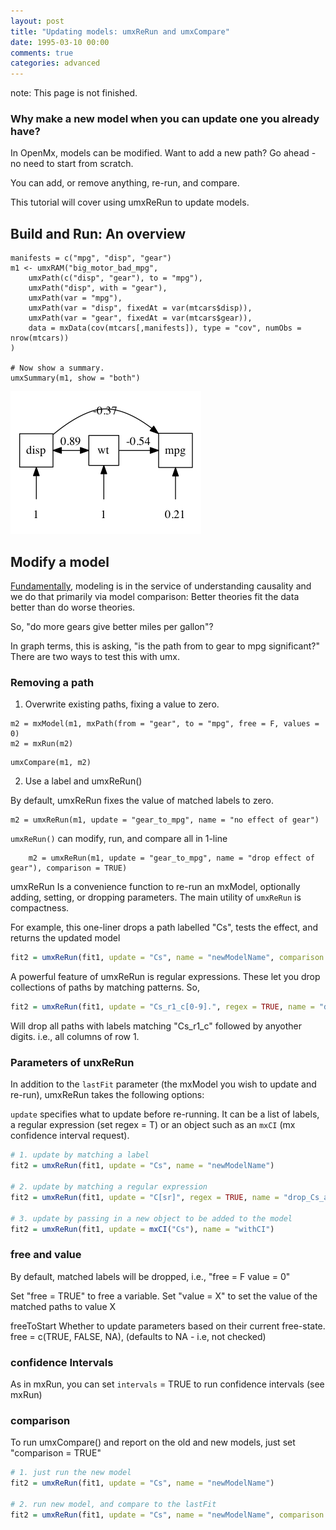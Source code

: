 ```yaml
---
layout: post
title: "Updating models: umxReRun and umxCompare"
date: 1995-03-10 00:00
comments: true
categories: advanced
---
```


note: This page is not finished.

### Why make a new model when you can update one you already have?

In OpenMx, models can be modified. Want to add a new path? Go ahead - no need to start from scratch.

You can add, or remove anything, re-run, and compare.

This tutorial will cover using umxReRun to update models.


<a name="overview"></a>
## Build and Run: An overview

``` splus
manifests = c("mpg", "disp", "gear")
m1 <- umxRAM("big_motor_bad_mpg",
	umxPath(c("disp", "gear"), to = "mpg"),
	umxPath("disp", with = "gear"),
	umxPath(var = "mpg"),
	umxPath(var = "disp", fixedAt = var(mtcars$disp)),
	umxPath(var = "gear", fixedAt = var(mtcars$gear)),
	data = mxData(cov(mtcars[,manifests]), type = "cov", numObs = nrow(mtcars))
)

# Now show a summary.
umxSummary(m1, show = "both")

```

![model 1](/media/1_make_a_model/mtcar2.png "Model 1")

<a name="modify"></a>
## Modify a model

[Fundamentally](http://www.mii.ucla.edu/causality), modeling is in the service of understanding causality and we do that primarily via model comparison: Better theories fit the data better than do worse theories.

So, "do more gears give better miles per gallon"?

In graph terms, this is asking, "is the path from to gear to mpg significant?" There are two ways to test this with umx.

### Removing a path

1. Overwrite existing paths, fixing a value to zero.

``` splus
m2 = mxModel(m1, mxPath(from = "gear", to = "mpg", free = F, values = 0)
m2 = mxRun(m2)
```
``` splus
umxCompare(m1, m2)
```

2. Use a label and umxReRun()

By default, umxReRun fixes the value of matched labels to zero.

``` splus
m2 = umxReRun(m1, update = "gear_to_mpg", name = "no effect of gear")
```

`umxReRun()` can modify, run, and compare all in 1-line

``` splus
	m2 = umxReRun(m1, update = "gear_to_mpg", name = "drop effect of gear"), comparison = TRUE)
```


umxReRun Is a convenience function to re-run an mxModel, optionally adding, setting, or dropping parameters. The main utility of `umxReRun` is compactness. 

For example, this one-liner drops a path labelled "Cs", tests the effect, and returns the updated model

```r
fit2 = umxReRun(fit1, update = "Cs", name = "newModelName", comparison = T) 
```
A powerful feature of umxReRun is regular expressions. These let you drop collections of paths by matching patterns. So, 

```r
fit2 = umxReRun(fit1, update = "Cs_r1_c[0-9].", regex = TRUE, name = "drop_all_cols_of_row1_of_Cs", comparison = T)
```
Will drop all paths with labels matching  "Cs_r1_c" followed by anyother digits. i.e., all columns of row 1.

### Parameters of unxReRun

In addition to the `lastFit` parameter (the mxModel you wish to update and re-run), umxReRun takes the following options:

`update` specifies what to update before re-running. It can be a list of labels, a regular expression (set regex = T) or an object such as an `mxCI` (mx confidence interval request).

```r
# 1. update by matching a label
fit2 = umxReRun(fit1, update = "Cs", name = "newModelName") 

# 2. update by matching a regular expression
fit2 = umxReRun(fit1, update = "C[sr]", regex = TRUE, name = "drop_Cs_andCr")

# 3. update by passing in a new object to be added to the model
fit2 = umxReRun(fit1, update = mxCI("Cs"), name = "withCI")
```
### free and value

By default, matched labels will be dropped, i.e., "free = F value = 0"

Set "free = TRUE" to free a variable. Set "value = X" to set the value of the matched paths to value X	

freeToStart	
Whether to update parameters based on their current free-state. free = c(TRUE, FALSE, NA), (defaults to NA - i.e, not checked)

### confidence Intervals

As in mxRun, you can set `intervals` = TRUE to run confidence intervals (see mxRun)

### comparison

To run umxCompare() and report on the old and new models, just set "comparison = TRUE"

```r
# 1. just run the new model
fit2 = umxReRun(fit1, update = "Cs", name = "newModelName") 

# 2. run new model, and compare to the lastFit
fit2 = umxReRun(fit1, update = "Cs", name = "newModelName", comparison = T) 
```
